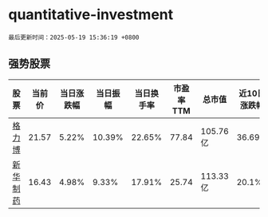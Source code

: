 # quantitative-investment

`最后更新时间：2025-05-19 15:36:19 +0800`

## 强势股票

|股票|当前价|当日涨跌幅|当日振幅|当日换手率|市盈率TTM|总市值|近10日涨跌幅|
|----|----|----|----|----|----|----|----|
|[格力博](https://xueqiu.com/S/SZ301260)|21.57|5.22%|10.39%|22.65%|77.84|105.76亿|36.69%|
|[新华制药](https://xueqiu.com/S/SZ000756)|16.43|4.98%|9.33%|17.91%|25.74|113.33亿|20.1%|

